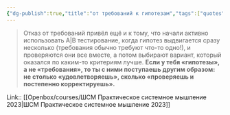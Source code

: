 ```yaml
---
{"dg-publish":true,"title":"от требований к гипотезам","tags":["quotes"],"date":"2023-03-21T10:47:57+04:00","modified_at":"2023-06-01T17:09:16+04:00","alias":"от требований к гипотезам","dg-path":"/quotes/202303211047.md","permalink":"/quotes/202303211047/","dgPassFrontmatter":true}
---
```



> Отказ от требований привёл ещё и к тому, что начали активно использовать A|B тестирование, когда гипотез выдвигается сразу несколько (требования обычно требуют что-то одно!), и проверяются они все вместе, а потом выбирают вариант, который оказался по каким-то критериям лучше. **Если у тебя «гипотезы», а не «требования», то ты с ними поступаешь другим образом: не столько «удовлетворяешь», сколько «проверяешь и постепенно корректируешь».**

Link:: [[Openbox/courses/ШСМ Практическое системное мышление 2023|ШСМ Практическое системное мышление 2023]]
